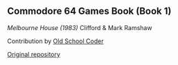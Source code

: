 ## Commodore 64 Games Book (Book 1)  
*Melbourne House (1983)*
Clifford & Mark Ramshaw

Contribution by [Old School Coder](https://github.com/OldSkoolCoder)  

[Original repository](https://github.com/OldSkoolCoder/Melbourne-House-Commodore-64-Games-Book)

